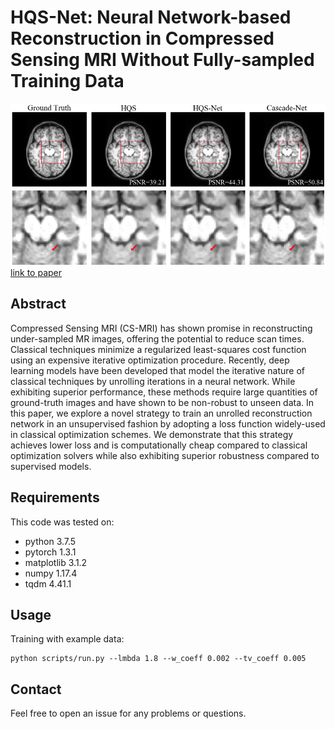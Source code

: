 # HQS-Net: Neural Network-based Reconstruction in Compressed Sensing MRI Without Fully-sampled Training Data
![Representative Slices](figs/representative_slice_no_noise.png)
[link to paper](https://arxiv.org/abs/2007.14979)

## Abstract
Compressed Sensing MRI (CS-MRI) has shown promise in reconstructing under-sampled MR images, offering the potential to reduce scan times. Classical techniques minimize a regularized least-squares cost function using an expensive iterative optimization procedure. Recently, deep learning models have been developed that model the iterative nature of classical techniques by unrolling iterations in a neural network. While exhibiting superior performance, these methods require large quantities of ground-truth images and have shown to be non-robust to unseen data. In this paper, we explore a novel strategy to train an unrolled reconstruction network in an unsupervised fashion by adopting a loss function widely-used in classical optimization schemes. We demonstrate that this strategy achieves lower loss and is computationally cheap compared to classical optimization solvers while also exhibiting superior robustness compared to supervised models.

## Requirements
This code was tested on:
- python 3.7.5
- pytorch 1.3.1
- matplotlib 3.1.2
- numpy 1.17.4
- tqdm 4.41.1

## Usage
Training with example data:

    python scripts/run.py --lmbda 1.8 --w_coeff 0.002 --tv_coeff 0.005

## Contact
Feel free to open an issue for any problems or questions.
